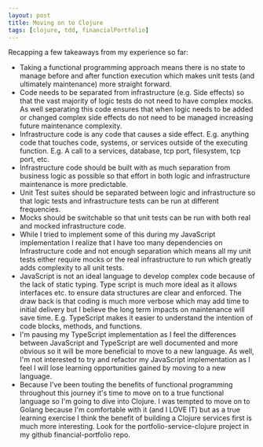 ```yaml
---
layout: post
title: Moving on to Clojure
tags: [clojure, tdd, financialPortfolio]
---
```


Recapping a few takeaways from my experience so far:
* Taking a functional programming approach means there is no state to manage before and after function execution which makes unit tests (and ultimately maintenance) more straight forward.
* Code needs to be separated from infrastructure (e.g. Side effects) so that the vast majority of logic tests do not need to have complex mocks.  As well separating this code ensures that when logic needs to be added or changed complex side effects do not need to be managed increasing future maintenance complexity.  
* Infrastructure code is any code that causes a side effect.  E.g. anything code that touches code, systems, or services outside of the executing function.  E.g. A call to a services, database, tcp port, filesystem, tcp port, etc.
* Infrastructure code should be built with as much separation from business logic as possible so that effort in both logic and infrastructure maintenance is more predictable.  
* Unit Test suites should be separated between logic and infrastructure so that logic tests and infrastructure tests can be run at different frequencies.
* Mocks should be switchable so that unit tests can be run with both real and mocked infrastructure code.
* While I tried to implement some of this during my JavaScript implementation I realize that I have too many dependencies on Infrastructure code and not enough separation which means all my unit tests either require mocks or the real infrastructure to run which greatly adds complexity to all unit tests.
* JavaScript is not an ideal language to develop complex code because of the lack of static typing.  Type script is much more ideal as it allows interfaces etc. to ensure data structures are clear and enforced.  The draw back is that coding is much more verbose which may add time to initial delivery but I believe the long term impacts on maintenance will save time.  E.g. TypeScript makes it easier to understand the intention of code blocks, methods, and functions.
* I'm pausing my TypeScript implementation as I feel the differences between JavaScript and TypeScript are well documented and more obvious so it will be more beneficial to move to a new language.  As well, I'm not interested to try and refactor my JavaScript implementation as I feel I will lose learning opportunities gained by moving to a new language.
* Because I've been touting the benefits of functional programming throughout this journey it's time to move on to a true functional language so I'm going to dive into Clojure.  I was tempted to move on to Golang because I'm comfortable with it (and I LOVE IT) but as a true learning exercise I think the benefit of building a Clojure services first is much more interesting.  Look for the portfolio-service-clojure project in my github financial-portfolio repo.